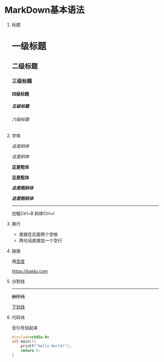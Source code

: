 # MarkDown基本语法

1. 标题

   # 一级标题 

   ## 二级标题 

   ### 三级标题 

   #### 四级标题 

   ##### 五级标题 

   ###### 六级标题

2. 字体

   *这是斜体*

   _这是斜体_

   **这是粗体**

   __这是粗体__

   ***这是粗斜体***

   ___这是粗斜体___

   ____

   加粗Ctrl+B
   斜体Ctrl+I

   

3. 换行

   -   直接在后面两个空格  
   -   两句话直接加一个空行

4.   链接

     用[百度](https://baidu.com)

     <https://baidu.com>

5.   分割线

     ***

     ~~删除线~~

     <u>下划线</u>

6.   代码块

     反引号括起来

     ```c
     #include<stdio.h>
     int main(){
         printf("Hello World!");
         return 0;
     }
     ```

     
